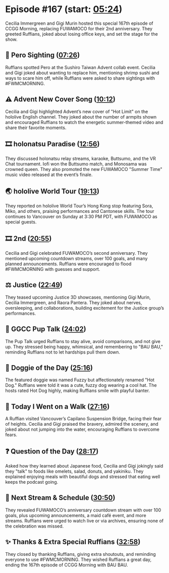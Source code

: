 # Episode #167 (start: [05:24](https://youtu.be/x8Js8yqXLT8?t=05m24s))

Cecilia Immergreen and Gigi Murin hosted this special 167th episode of CCGG Morning, replacing FUWAMOCO for their 2nd anniversary. They greeted Ruffians, joked about losing office keys, and set the stage for the show.

## 👀 Pero Sighting ([07:26](https://youtu.be/x8Js8yqXLT8?t=07m26s))

Ruffians spotted Pero at the Sushiro Taiwan Advent collab event. Cecilia and Gigi joked about wanting to replace him, mentioning shrimp sushi and ways to scare him off, while Ruffians were asked to share sightings with #FWMCMORNING.

## ⚠️ Advent New Cover Song ([10:12](https://youtu.be/x8Js8yqXLT8?t=10m12s))

Cecilia and Gigi highlighted Advent’s new cover of "Hot Limit" on the hololive English channel. They joked about the number of armpits shown and encouraged Ruffians to watch the energetic summer-themed video and share their favorite moments.

## 🎞️ holonatsu Paradise ([12:56](https://youtu.be/x8Js8yqXLT8?t=12m56s))

They discussed holonatsu relay streams, karaoke, Buttsumo, and the VR Chat tournament. Iofi won the Buttsumo match, and Monosama was crowned queen. They also promoted the new FUWAMOCO "Summer Time" music video released at the event’s finale.

## 🌏 hololive World Tour ([19:13](https://youtu.be/x8Js8yqXLT8?t=19m13s))

They reported on hololive World Tour’s Hong Kong stop featuring Sora, Miko, and others, praising performances and Cantonese skills. The tour continues to Vancouver on Sunday at 3:30 PM PDT, with FUWAMOCO as special guests.

## 🎞️ 2nd ([20:55](https://youtu.be/x8Js8yqXLT8?t=20m55s))

Cecilia and Gigi celebrated FUWAMOCO’s second anniversary. They mentioned upcoming countdown streams, over 100 goals, and many planned announcements. Ruffians were encouraged to flood #FWMCMORNING with guesses and support.

## ⚖️ Justice ([22:49](https://youtu.be/x8Js8yqXLT8?t=22m49s))

They teased upcoming Justice 3D showcases, mentioning Gigi Murin, Cecilia Immergreen, and Raora Pantera. They joked about nerves, oversleeping, and collaborations, building excitement for the Justice group’s performances.

## 📣 GGCC Pup Talk ([24:02](https://youtu.be/x8Js8yqXLT8?t=24m02s))

The Pup Talk urged Ruffians to stay alive, avoid comparisons, and not give up. They stressed being happy, whimsical, and remembering to "BAU BAU," reminding Ruffians not to let hardships pull them down.

## 🐶 Doggie of the Day ([25:16](https://youtu.be/x8Js8yqXLT8?t=25m16s))

The featured doggie was named Fuzzy but affectionately renamed "Hot Dog." Ruffians were told it was a cute, fuzzy dog wearing a cool hat. The hosts rated Hot Dog highly, making Ruffians smile with playful banter.

## 🚶 Today I Went on a Walk ([27:16](https://youtu.be/x8Js8yqXLT8?t=27m16s))

A Ruffian visited Vancouver’s Capilano Suspension Bridge, facing their fear of heights. Cecilia and Gigi praised the bravery, admired the scenery, and joked about not jumping into the water, encouraging Ruffians to overcome fears.

## ❓ Question of the Day ([28:17](https://youtu.be/x8Js8yqXLT8?t=28m17s))

Asked how they learned about Japanese food, Cecilia and Gigi jokingly said they "talk" to foods like omelets, salad, donuts, and yakiniku. They explained enjoying meals with beautiful dogs and stressed that eating well keeps the podcast going.

## 📅 Next Stream & Schedule ([30:50](https://youtu.be/x8Js8yqXLT8?t=30m50s))

They revealed FUWAMOCO’s anniversary countdown stream with over 100 goals, plus upcoming announcements, a maid café event, and more streams. Ruffians were urged to watch live or via archives, ensuring none of the celebration was missed.

## ✨ Thanks & Extra Special Ruffians ([32:58](https://youtu.be/x8Js8yqXLT8?t=32m58s))

They closed by thanking Ruffians, giving extra shoutouts, and reminding everyone to use #FWMCMORNING. They wished Ruffians a great day, ending the 167th episode of CCGG Morning with BAU BAU.
